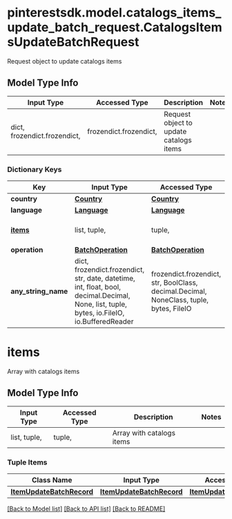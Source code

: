 # pinterestsdk.model.catalogs_items_update_batch_request.CatalogsItemsUpdateBatchRequest

Request object to update catalogs items

## Model Type Info
Input Type | Accessed Type | Description | Notes
------------ | ------------- | ------------- | -------------
dict, frozendict.frozendict,  | frozendict.frozendict,  | Request object to update catalogs items | 

### Dictionary Keys
Key | Input Type | Accessed Type | Description | Notes
------------ | ------------- | ------------- | ------------- | -------------
**country** | [**Country**](Country.md) | [**Country**](Country.md) |  | 
**language** | [**Language**](Language.md) | [**Language**](Language.md) |  | 
**[items](#items)** | list, tuple,  | tuple,  | Array with catalogs items | 
**operation** | [**BatchOperation**](BatchOperation.md) | [**BatchOperation**](BatchOperation.md) |  | 
**any_string_name** | dict, frozendict.frozendict, str, date, datetime, int, float, bool, decimal.Decimal, None, list, tuple, bytes, io.FileIO, io.BufferedReader | frozendict.frozendict, str, BoolClass, decimal.Decimal, NoneClass, tuple, bytes, FileIO | any string name can be used but the value must be the correct type | [optional]

# items

Array with catalogs items

## Model Type Info
Input Type | Accessed Type | Description | Notes
------------ | ------------- | ------------- | -------------
list, tuple,  | tuple,  | Array with catalogs items | 

### Tuple Items
Class Name | Input Type | Accessed Type | Description | Notes
------------- | ------------- | ------------- | ------------- | -------------
[**ItemUpdateBatchRecord**](ItemUpdateBatchRecord.md) | [**ItemUpdateBatchRecord**](ItemUpdateBatchRecord.md) | [**ItemUpdateBatchRecord**](ItemUpdateBatchRecord.md) |  | 

[[Back to Model list]](../../README.md#documentation-for-models) [[Back to API list]](../../README.md#documentation-for-api-endpoints) [[Back to README]](../../README.md)

